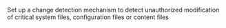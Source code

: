 Set up a change detection mechanism to detect unauthorized modification of critical system files, configuration files or content files